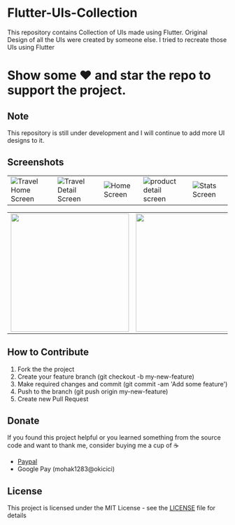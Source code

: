 # Flutter-UIs-Collection
This repository contains Collection of UIs made using Flutter. Original Design of all the UIs were created by someone else. I tried to recreate those UIs using Flutter

# Show some :heart: and star the repo to support the project.

## Note
This repository is still under development and I will continue to add more UI designs to it.

## Screenshots
|                                                                                                                             |                                                                                                                               |                                                                                                                      |                                                                                                                                |                                                                                                                       |
|-----------------------------------------------------------------------------------------------------------------------------|-------------------------------------------------------------------------------------------------------------------------------|----------------------------------------------------------------------------------------------------------------------|--------------------------------------------------------------------------------------------------------------------------------|-----------------------------------------------------------------------------------------------------------------------|
| ![Travel Home Screen](https://user-images.githubusercontent.com/35039342/51535608-f3fa1700-1e6e-11e9-8be5-b254b4264ac7.png) | ![Travel Detail Screen](https://user-images.githubusercontent.com/35039342/51535617-ff4d4280-1e6e-11e9-81f6-997fdf610b81.png) | ![Home Screen](https://user-images.githubusercontent.com/35039342/50614995-c9b8d780-0f08-11e9-8fca-456b6bf12c9e.png) | ![product detail screen](https://user-images.githubusercontent.com/35039342/50730224-6e881e80-116e-11e9-9ed8-0426220d390a.png) | ![Stats Screen](https://user-images.githubusercontent.com/35039342/50615014-d89f8a00-0f08-11e9-8737-8b4996a94426.png) |


|                                                                                                                   |                                                                                                                   |
|-------------------------------------------------------------------------------------------------------------------|-------------------------------------------------------------------------------------------------------------------|
| <img src="https://user-images.githubusercontent.com/35039342/51793910-f8675c80-21ed-11e9-93b0-770c5860106a.png" width="270"> | <img src="https://user-images.githubusercontent.com/35039342/51793911-fdc4a700-21ed-11e9-8ace-9902016693d1.png" width="270"> |




## How to Contribute
1. Fork the the project
2. Create your feature branch (git checkout -b my-new-feature)
3. Make required changes and commit (git commit -am 'Add some feature')
4. Push to the branch (git push origin my-new-feature)
5. Create new Pull Request

## Donate
If you found this project helpful or you learned something from the source code and want to thank me, consider buying me a cup of :coffee:
* [Paypal](https://www.paypal.me/mohak1283)
* Google Pay (mohak1283@okicici)

## License
This project is licensed under the MIT License - see the [LICENSE](https://github.com/mohak1283/Flutter-UIs-Collection/blob/master/LICENSE) file for details
